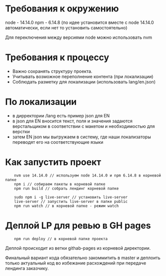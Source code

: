 # Требования к окружению

node - 14.14.0
npm - 6.14.8 (по идее установится вместе с node 14.14.0 автоматически, если нет то установить самостоятельно)

Для переключения между версиями node можно использовать nvm

# Требования к процессу

- Важно сохранять структуру проекта.
- Учитывать возможное переполнение контента (при локализации)
- Соблюдать разметку для локализации (использовать lang/en.json)

# По локализации

- в дирректории /lang есть пример json для EN
- в json для EN вносится текст, поля и значения задаются верстальщиком в соответствии с макетом и необходимостью для верстки
- затем EN json мы выгружаем в систему, где наши локализаторы переводят его на соответствующие языки

# Как запустить проект

```
    nvm use 14.14.0 // используем node 14.14.0 и npm 6.14.8 в корневой папке
    npm i // собираем пакеты в корневой папке
    npm run build // собрать лендинг корневой папке

    sudo npm i -g live-server // установить live-server
    live-server // запустить live-server в папке public
    npm run watch // в корневой папке - режим watch

```

# Деплой LP для ревью в GH pages

```
    npm run deploy // в корневой папке проекта
```

Деплой происходит из ветки githab-pages из корневой директории.

Финальный вариант кода обязательно закоммитить в master и деплоить только актуальный код во избежание расхождений при передаче лендинга заказчику.
